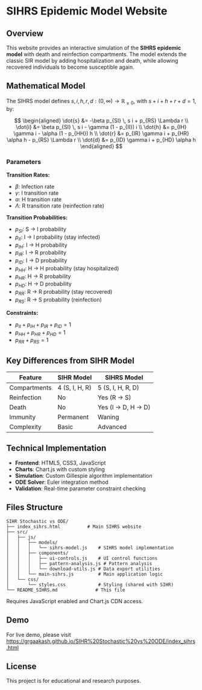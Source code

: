 # SIHRS Epidemic Model Website

## Overview

This website provides an interactive simulation of the **SIHRS epidemic model** with death and reinfection compartments. The model extends the classic SIR model by adding hospitalization and death, while allowing recovered individuals to become susceptible again.

## Mathematical Model

The SIHRS model defines $s, i, h, r, d : (0, \infty) \to \mathbb{R}_{\geq 0}$, with $s + i + h + r + d = 1$, by:

$$
\begin{aligned}
\dot{s} &= -\beta p_{SI} \, s i + p_{RS} \Lambda r \\
\dot{i} &= \beta p_{SI} \, s i - \gamma (1 - p_{II}) i \\
\dot{h} &= p_{IH} \gamma i - \alpha (1 - p_{HH}) h \\
\dot{r} &= p_{IR} \gamma i + p_{HR} \alpha h - p_{RS} \Lambda r \\
\dot{d} &= p_{ID} \gamma i + p_{HD} \alpha h
\end{aligned}
$$

### Parameters

**Transition Rates:**
- $\beta$: Infection rate
- $\gamma$: I transition rate  
- $\alpha$: H transition rate
- $\Lambda$: R transition rate (reinfection rate)

**Transition Probabilities:**
- $p_{SI}$: S → I probability
- $p_{II}$: I → I probability (stay infected)
- $p_{IH}$: I → H probability
- $p_{IR}$: I → R probability
- $p_{ID}$: I → D probability
- $p_{HH}$: H → H probability (stay hospitalized)
- $p_{HR}$: H → R probability
- $p_{HD}$: H → D probability
- $p_{RR}$: R → R probability (stay recovered)
- $p_{RS}$: R → S probability (reinfection)

**Constraints:**
- $p_{II} + p_{IH} + p_{IR} + p_{ID} = 1$
- $p_{HH} + p_{HR} + p_{HD} = 1$
- $p_{RR} + p_{RS} = 1$

## Key Differences from SIHR Model

| Feature | SIHR Model | SIHRS Model |
|---------|------------|-------------|
| Compartments | 4 (S, I, H, R) | 5 (S, I, H, R, D) |
| Reinfection | No | Yes (R → S) |
| Death | No | Yes (I → D, H → D) |
| Immunity | Permanent | Waning |
| Complexity | Basic | Advanced |

## Technical Implementation

- **Frontend**: HTML5, CSS3, JavaScript
- **Charts**: Chart.js with custom styling
- **Simulation**: Custom Gillespie algorithm implementation
- **ODE Solver**: Euler integration method
- **Validation**: Real-time parameter constraint checking

## Files Structure

```
SIHR Stochastic vs ODE/
├── index_sihrs.html          # Main SIHRS website
├── src/
│   ├── js/
│   │   ├── models/
│   │   │   └── sihrs-model.js    # SIHRS model implementation
│   │   ├── components/
│   │   │   ├── ui-controls.js    # UI control functions
│   │   │   ├── pattern-analysis.js # Pattern analysis
│   │   │   └── download-utils.js # Data export utilities
│   │   └── main-sihrs.js         # Main application logic
│   └── css/
│       └── styles.css            # Styling (shared with SIHR)
└── README_SIHRS.md              # This file
```

Requires JavaScript enabled and Chart.js CDN access.

## Demo
For live demo, please visit https://grgaakash.github.io/SIHR%20Stochastic%20vs%20ODE/index_sihrs.html

## License

This project is for educational and research purposes. 